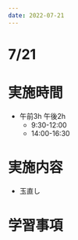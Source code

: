 ```yaml
---
date: 2022-07-21
---
```

# 7/21
# 実施時間
-  午前3h 午後2h
    - 9:30-12:00
    - 14:00-16:30
# 実施内容
- 玉直し
# 学習事項